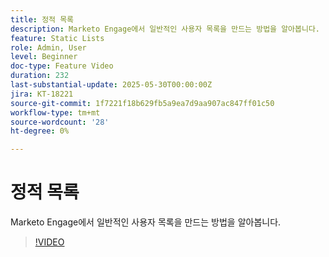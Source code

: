 ```yaml
---
title: 정적 목록
description: Marketo Engage에서 일반적인 사용자 목록을 만드는 방법을 알아봅니다.
feature: Static Lists
role: Admin, User
level: Beginner
doc-type: Feature Video
duration: 232
last-substantial-update: 2025-05-30T00:00:00Z
jira: KT-18221
source-git-commit: 1f7221f18b629fb5a9ea7d9aa907ac847ff01c50
workflow-type: tm+mt
source-wordcount: '28'
ht-degree: 0%

---
```



# 정적 목록

Marketo Engage에서 일반적인 사용자 목록을 만드는 방법을 알아봅니다.

>[!VIDEO](https://video.tv.adobe.com/v/3463191/?learn=on&enablevpops)
